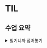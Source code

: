 # TIL

## 수업 요약
<details>
<summary>필기니까 접어놓기</summary>

<!-- summary 아래 한칸 공백 두어야함 -->




</details>



